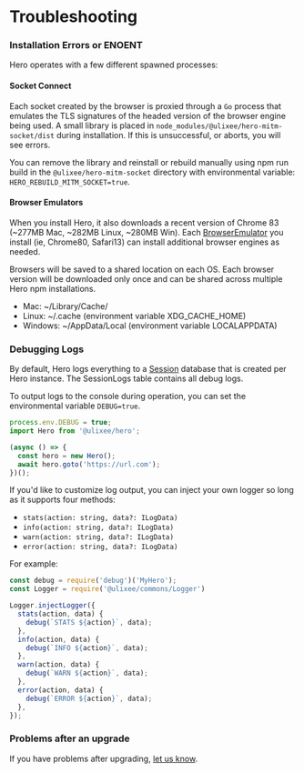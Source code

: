 # Troubleshooting

### Installation Errors or ENOENT

Hero operates with a few different spawned processes:

#### Socket Connect

Each socket created by the browser is proxied through a `Go` process that emulates the TLS signatures of the headed version of the browser engine being used. A small library is placed in `node_modules/@ulixee/hero-mitm-socket/dist` during installation. If this is unsuccessful, or aborts, you will see errors.

You can remove the library and reinstall or rebuild manually using npm run build in the `@ulixee/hero-mitm-socket` directory with environmental variable: `HERO_REBUILD_MITM_SOCKET=true`.

#### Browser Emulators

When you install Hero, it also downloads a recent version of Chrome 83 (~277MB Mac, ~282MB Linux, ~280MB Win). Each [BrowserEmulator](/docs/plugins/browser-emulators) you install (ie, Chrome80, Safari13) can install additional browser engines as needed.

Browsers will be saved to a shared location on each OS. Each browser version will be downloaded only once and can be shared across multiple Hero npm installations.

- Mac: ~/Library/Cache/
- Linux: ~/.cache (environment variable XDG_CACHE_HOME)
- Windows: ~/AppData/Local (environment variable LOCALAPPDATA)

### Debugging Logs

By default, Hero logs everything to a [Session](/docs/advanced/session) database that is created per Hero instance. The SessionLogs table contains all debug logs.

To output logs to the console during operation, you can set the environmental variable `DEBUG=true`.

```js
process.env.DEBUG = true;
import Hero from '@ulixee/hero';

(async () => {
  const hero = new Hero();
  await hero.goto('https://url.com');
})();
```

If you'd like to customize log output, you can inject your own logger so long as it supports four methods:

- `stats(action: string, data?: ILogData)`
- `info(action: string, data?: ILogData)`
- `warn(action: string, data?: ILogData)`
- `error(action: string, data?: ILogData)`

For example:

```js
const debug = require('debug')('MyHero');
const Logger = require('@ulixee/commons/Logger')

Logger.injectLogger({
  stats(action, data) {
    debug(`STATS ${action}`, data);
  },
  info(action, data) {
    debug(`INFO ${action}`, data);
  },
  warn(action, data) {
    debug(`WARN ${action}`, data);
  },
  error(action, data) {
    debug(`ERROR ${action}`, data);
  },
});
```

### Problems after an upgrade

If you have problems after upgrading, [let us know](https://github.com/ulixee/hero/issues).
